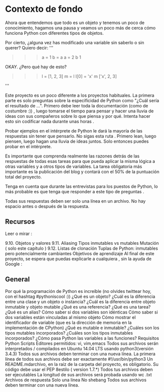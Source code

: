 # Contexto de fondo
Ahora que entendemos que todo es un objeto y tenemos un poco de conocimiento, hagamos una pausa y veamos un poco más de cerca cómo funciona Python con diferentes tipos de objetos.

Por cierto, ¿alguna vez has modificado una variable sin saberlo o sin querer? Quiero decir:
'''
>>> a = 1
>>> b = a
>>> a = 2
>>> b
1
>>> 
OKAY. ¿Pero qué hay de esto?

>>> l = [1, 2, 3]
>>> m = l
>>> l[0] = 'x'
>>> m
['x', 2, 3]
>>>
'''


Este proyecto es un poco diferente a los proyectos habituales. La primera parte es solo preguntas sobre la especificidad de Python como "¿Cuál sería el resultado de ...". Primero debe leer toda la documentación (como de costumbre :)) , luego tomarse el tiempo para pensar y hacer una lluvia de ideas con sus compañeros sobre lo que piensa y por qué. Intenta hacer esto sin codificar nada durante unas horas .

Probar ejemplos en el intérprete de Python le dará la mayoría de las respuestas sin tener que pensarlo. No sigas esta ruta . Primero lean, luego piensen, luego hagan una lluvia de ideas juntos. Solo entonces puedes probar en el intérprete.

Es importante que comprenda realmente las razones detrás de las respuestas de todas esas tareas para que pueda aplicar la misma lógica a otras variables y a otros tipos de variables. La tarea obligatoria más importante es la publicación del blog y contará con el 50% de la puntuación total del proyecto.

Tenga en cuenta que durante las entrevistas para los puestos de Python, lo más probable es que tenga que responder a este tipo de preguntas .

Todas sus respuestas deben ser solo una línea en un archivo. No hay espacio antes o después de la respuesta.

## Recursos
Leer o mirar :

9.10. Objetos y valores
9.11. Aliasing
Tipos inmutables vs mutables
Mutación ( solo este capítulo )
9.12. Listas de clonación
Tuplas de Python: inmutables pero potencialmente cambiantes
Objetivos de aprendizaje
Al final de este proyecto, se espera que puedas explicarle a cualquiera , sin la ayuda de Google :

## General
Por qué la programación de Python es increíble (no olvides twittear hoy, con el hashtag #pythoniscool :))
¿Qué es un objeto?
¿Cuál es la diferencia entre una clase y un objeto o instancia?
¿Cuál es la diferencia entre objeto inmutable y objeto mutable
¿Qué es una referencia?
¿Qué es una tarea?
¿Qué es un alias?
Cómo saber si dos variables son idénticas
Cómo saber si dos variables están vinculadas al mismo objeto
Cómo mostrar el identificador de variable (que es la dirección de memoria en la implementación de CPython)
¿Qué es mutable e inmutable?
¿Cuáles son los tipos mutables incorporados?
¿Cuáles son los tipos inmutables incorporados?
¿Cómo pasa Python las variables a las funciones?
Requisitos
Python Scripts
Editores permitidos: vi, vim,emacs
Todos sus archivos serán interpretados / compilados en Ubuntu 14.04 LTS usando python3(versión 3.4.3)
Todos sus archivos deben terminar con una nueva línea.
La primera línea de todos sus archivos debe ser exactamente #!/usr/bin/python3
Un README.mdarchivo, en la raíz de la carpeta del proyecto, es obligatorio.
Su código debe usar el PEP 8estilo ( version 1.7.*)
Todos tus archivos deben ser ejecutables
La longitud de sus archivos será probada usando wc
.txt Archivos de respuesta
Solo una linea
No shebang
Todos sus archivos deben terminar con una nueva línea.